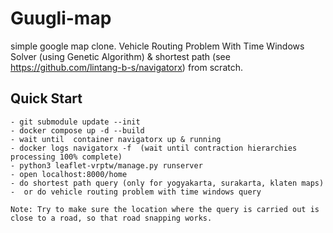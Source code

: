# Guugli-map

simple google map clone. Vehicle Routing Problem With Time Windows Solver (using Genetic Algorithm) & shortest path (see https://github.com/lintang-b-s/navigatorx) from scratch.

## Quick Start

```
- git submodule update --init
- docker compose up -d --build
- wait until  container navigatorx up & running
- docker logs navigatorx -f  (wait until contraction hierarchies processing 100% complete)
- python3 leaflet-vrptw/manage.py runserver
- open localhost:8000/home
- do shortest path query (only for yogyakarta, surakarta, klaten maps)
-  or do vehicle routing problem with time windows query

Note: Try to make sure the location where the query is carried out is close to a road, so that road snapping works.
```

